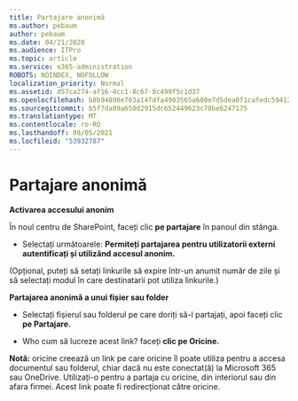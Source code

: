 ```yaml
---
title: Partajare anonimă
ms.author: pebaum
author: pebaum
ms.date: 04/21/2020
ms.audience: ITPro
ms.topic: article
ms.service: o365-administration
ROBOTS: NOINDEX, NOFOLLOW
localization_priority: Normal
ms.assetid: d57ca274-af16-4cc1-8c67-8c499f5c1d37
ms.openlocfilehash: b8b94898e703a14fdfa4903565a680e7d5dea0f1cafedc59412d425b4ff9bbb2
ms.sourcegitcommit: b5f7da89a650d2915dc652449623c78be6247175
ms.translationtype: MT
ms.contentlocale: ro-RO
ms.lasthandoff: 08/05/2021
ms.locfileid: "53932787"
---
```

# <a name="anonymous-sharing"></a>Partajare anonimă

 **Activarea accesului anonim**
  
În noul centru de SharePoint, faceți clic **pe partajare** în panoul din stânga. 
  
- Selectați următoarele: **Permiteți partajarea pentru utilizatorii externi autentificați și utilizând accesul anonim.**
  
(Opțional, puteți să setați linkurile să expire într-un anumit număr de zile și să selectați modul în care destinatarii pot utiliza linkurile.)
    
 **Partajarea anonimă a unui fișier sau folder**
  
- Selectați fișierul sau folderul pe care doriți să-l partajați, apoi faceți clic **pe Partajare.** 
    
- Who cum să lucreze acest link? faceți **clic pe Oricine.**
  
 **Notă:**  oricine creează un link pe care oricine îl poate utiliza pentru a accesa documentul sau folderul, chiar dacă nu este conectat(ă) la Microsoft 365 sau OneDrive. Utilizați-o pentru a partaja cu oricine, din interiorul sau din afara firmei. Acest link poate fi redirecționat către oricine. 
    

